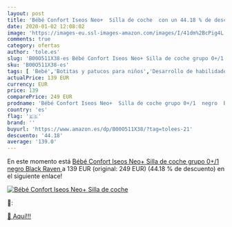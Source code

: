 ```yaml
---
layout: post
title: 'Bébé Confort Iseos Neo+  Silla de coche  con un 44.18 % de descuento'
date: 2020-01-02 12:08:02
image: 'https://images-eu.ssl-images-amazon.com/images/I/41dm%2BcPig4L._SL400_.jpg'
comments: true
category: ofertas
author: 'tole.es'
slug: 'B00O511X38-es Bébé Confort Iseos Neo+ Silla de coche grupo 0+/1 negro...'
sku: 'B00O511X38-es'
tags: [ 'Bebé','Botitas y patucos para niños','Desarrollo de habilidades motoras','Juguetes','Juguetes para Bebés y primera infancia','Juguetes para apilar y encajar','Juguetes y juegos','Lactancia y alimentación','Recipientes para comida','Zapatos','Zapatos para bebés','Zapatos para niños','Zapatos y complementos','bébé','coche','confort','de','silla', ]
actualPrice: 139 EUR
currency: EUR
price: 139
comparePrice: 249 EUR
prodname: 'Bébé Confort Iseos Neo+  Silla de coche grupo 0+/1  negro  Black Raven '
country: 'es'
flag: '🇪🇸'
brand: ''
buyurl: 'https://www.amazon.es/dp/B00O511X38/?tag=tolees-21'
descuento: '44.18'
average: '139.0'
---
```


En este momento está [Bébé Confort Iseos Neo+  Silla de coche grupo 0+/1  negro  Black Raven ](https://www.amazon.es/dp/B00O511X38/?tag=tolees-21) a 139 EUR (original: 249 EUR) (44.18 %  de descuento) en el siguiente enlace!

[![Bébé Confort Iseos Neo+  Silla de coche ](https://images-eu.ssl-images-amazon.com/images/I/41dm%2BcPig4L._SL400_.jpg)](https://www.amazon.es/dp/B00O511X38/?tag=tolees-21)

🔎:


[🛒 Aquí!!!](https://www.amazon.es/dp/B00O511X38/?tag=tolees-21)
